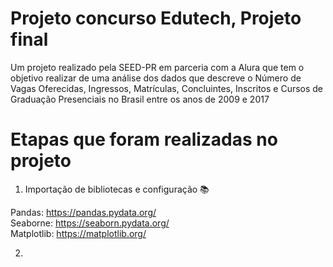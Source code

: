# Projeto concurso Edutech, Projeto final
Um projeto realizado pela SEED-PR em parceria com a Alura que tem o objetivo realizar de uma análise dos dados que descreve o Número de Vagas Oferecidas, Ingressos, Matrículas, Concluintes, Inscritos e Cursos de Graduação Presenciais no Brasil entre os anos de 2009 e 2017
# Etapas que foram realizadas no projeto
1. Importação de bibliotecas e configuração 📚

Pandas: https://pandas.pydata.org/  
Seaborne: https://seaborn.pydata.org/  
Matplotlib: https://matplotlib.org/  

2.
